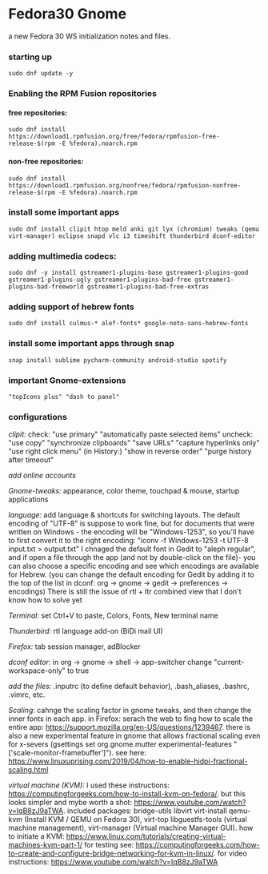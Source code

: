 # Fedora30 Gnome
a new Fedora 30 WS initialization notes and files.

### starting up
	sudo dnf update -y

### Enabling the RPM Fusion repositories
#### free repositories:
	sudo dnf install https://download1.rpmfusion.org/free/fedora/rpmfusion-free-release-$(rpm -E %fedora).noarch.rpm

#### non-free repositories:
	sudo dnf install https://download1.rpmfusion.org/nonfree/fedora/rpmfusion-nonfree-release-$(rpm -E %fedora).noarch.rpm

### install some important apps
	sudo dnf install clipit htop meld anki git lyx (chromium) tweaks (qemu virt-manager) eclipse snapd vlc i3 timeshift thunderbird dconf-editor
	

### adding multimedia codecs:
	sudo dnf -y install gstreamer1-plugins-base gstreamer1-plugins-good gstreamer1-plugins-ugly gstreamer1-plugins-bad-free gstreamer1-plugins-bad-freeworld gstreamer1-plugins-bad-free-extras

### adding support of hebrew fonts
	sudo dnf install culmus-* alef-fonts* google-noto-sans-hebrew-fonts

### install some important apps through snap
	snap install sublime pycharm-community android-studio spotify

### important Gnome-extensions
	"topIcons plus" "dash to panel"

### configurations
*clipit:*
	check: "use primary" "automatically paste selected items"
	uncheck: "use copy" "synchronize clipboards" "save URLs" "capture hyperlinks only" "use right click menu"
		(in History:) "show in reverse order" "purge history after timeout"

*add online accounts*

*Gnome-tweaks:*
	appearance, color theme, touchpad & mouse, startup applications	

*language:*
	add language & shortcuts for switching layouts.
	The default encoding of "UTF-8" is suppose to work fine, but for documents that were written on Windows - the encoding will be "Windows-1253", so you'll have to first convert it to the right encoding: "iconv -f Windows-1253 -t UTF-8 input.txt > output.txt"
	I chnaged the default font in Gedit to "aleph regular", and if open a file through the app (and not by double-click on the file)- you can also choose a specific encoding and see which encodings are available for Hebrew. (you can change the default encoding for Gedit by adding it to the top of the list in dconf: org -> gnome -> gedit -> preferences -> encodings)
	There is still the issue of rtl + ltr combined view that I don't know how to solve yet

*Terminal:* set Ctrl+V to paste, Colors, Fonts, New terminal name

*Thunderbird:* rtl language add-on (BiDi mail UI)

*Firefox:* tab session manager, adBlocker

*dconf editor:* in org -> gnome -> shell -> app-switcher change "current-workspace-only" to true

*add the files:* .inputrc (to define default behavior), .bash_aliases, .bashrc, .vimrc, etc.

*Scaling:* cahnge the scaling factor in gnome tweaks, and then change the inner fonts in each app.
	in Firefox: serach the web to fing how to scale the entire app: https://support.mozilla.org/en-US/questions/1239467.
	there is also a new experimental feature in gnome that allows fractional scaling even for x-severs (gsettings set org.gnome.mutter experimental-features "['scale-monitor-framebuffer']"). see here: https://www.linuxuprising.com/2019/04/how-to-enable-hidpi-fractional-scaling.html

*virtual machine (KVM):* I used these instructions: https://computingforgeeks.com/how-to-install-kvm-on-fedora/. but this looks simpler and mybe worth a shot: https://www.youtube.com/watch?v=IqB8zJ9aTWA.
	included packages: bridge-utils libvirt virt-install qemu-kvm (Install KVM / QEMU on Fedora 30), virt-top libguestfs-tools (virtual machine management), virt-manager (Virtual machine Manager GUI).
	how to initiate a KVM: https://www.linux.com/tutorials/creating-virtual-machines-kvm-part-1/
	for testing see: https://computingforgeeks.com/how-to-create-and-configure-bridge-networking-for-kvm-in-linux/.
	for video instructions: https://www.youtube.com/watch?v=IqB8zJ9aTWA

